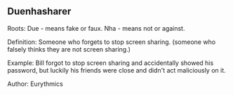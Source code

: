 ## Duenhasharer

Roots: Due - means fake or faux. Nha - means not or against.

Definition: Someone who forgets to stop screen sharing. (someone who falsely thinks they are not screen sharing.)

Example: Bill forgot to stop screen sharing and accidentally showed his password, but luckily his friends were close and didn't act maliciously on it.

Author: Eurythmics
